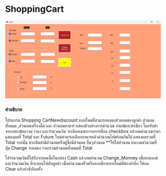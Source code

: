 # ShoppingCart


![ตัวอย่า](https://github.com/Jessadaruk/ShoppingCART_Discount/blob/main/SP-cartNewdiscount/Screenshot%202025-01-08%20134752.png)

### คำอธิบาย
โปรแกรม Shopping CartNewdiscount แบบใหม่ที่สามารถแสดงส่วนลดของลูกค้า ส่วนลดทั้งหมด ,ส่วนลดเครื่องดื่ม และ ส่วนลดอาหาร แสดงตัวอย่างการคำนวณ กาแฟและชาเขียว โดยรับค่าจากกล่องข้อความ ราคา และจำนวณเงิน จะเลือกเฉพาะรายการที่กด checkbox แล้วกดคำนวณราคา แสดงผลที่ Total และ Future ใหม่สามารถเลือกอาหารแล้วคำนวณไปพร้อมกันได้ แสดงผลรวมที่ Total จากนั้น หากสินค้ามีส่วนลดหรือผู้ซื้อมีส่วนลด อื่นๆส่วนลด **ให้ใส่ส่วนลด และกดคำนวณที่ปุ่ม Change จะแสดง ราคารวมส่วนลดทั้งหมดที่ Total

ใส่จำนวณเงินที่ได้รับจากคนซื้อในกล่อง Cash แล้วกดคำนวณ Change_Monney เพื่อหาแบงค์และจำนวณเงิน 
ที่จะทอนให้กับลูกค้า เมื่อคำนวณเสร็จหรือหากมีรายการใหม่ที่ต้องทำอีก ให้กด Clear แล้วทำซ้ำอีกครั้ง
